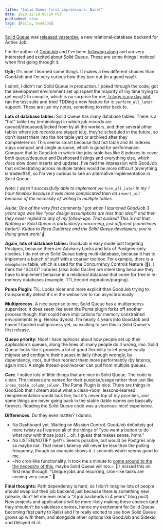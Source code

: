 ```yaml
---
title: "Solid Queue first impressions: Nice!"
date: 2023-12-19 08:24 PST
published: true
tags: [Rails, GoodJob]
---
```


[Solid Queue](https://github.com/basecamp/solid_queue) was [released yesterday](https://dev.37signals.com/introducing-solid-queue/), a new relational-database backend for Active Job.

I'm the author of [GoodJob](https://github.com/bensheldon/good_job) and I've been [following along](https://island94.org/2023/10/reflections-on-good-job-for-solid-queue) and am very interested and excited about Solid Queue. These are some things I noticed when first going through it.

**tl;dr;** It's nice! I learned some things. It makes a few different choices than GoodJob and I'm very curious how they turn out (in a good way!).

I admit, I didn't run Solid Queue in production. I poked through the code, got the development environment set up (spent the majority of my time trying to get `mysql2` to compile, which is no surprise for me; [Trilogy is my day job](https://github.blog/2022-08-25-introducing-trilogy-a-new-database-adapter-for-ruby-on-rails/)), ran the test suite and tried TDDing a new feature for it: `perform_all_later` support. These are just my notes, something to refer back to.

**Lots of database tables:** Solid Queue has many database tables. There is a "hot" table (my terminology) in which job records are queued/dequeued/locked from by all the workers, and then several other tables where job records are staged (e.g. they're scheduled in the future, so don't insert them into the hot table yet) or archived after they complete/error.  This seems smart because that hot table and its indexes stays compact and single purpose, which is good for performance. Compare that to GoodJob in which the jobs table has like 8 indexes to cover both queue/dequeue and Dashboard listings and everything else, which _does_ slow down inserts and updates. I've had the impression with GoodJob that orchestrating across multiple tables would be more difficult (everything is tradeoffs!), so I'm very curious to see an alternative implementation in Solid Queue.

_Note: I wasn't successfully able to implement `perform_all_later` in my 1 hour timebox because it was more complicated than an `insert_all` because of the necessity of writing to multiple tables._

_Aside: One of the very first comments I got when I launched GoodJob 3 years ago was like "your design assumptions are less than ideal" and then they never replied to any of my follow-ups. That sucked! This is not that. Nothing in Solid Queue is particularly concerning, just different (sometimes better!). Kudos to Rosa Gutiérrez and the Solid Queue developers; you're doing great work! 💖_ 

**Again, lots of database tables:** GoodJob is easy mode just targeting Postgres, because there are Advisory Locks and lots of Postgres-only niceties. I do not envy Solid Queue being multi-database, because it has to implement a bunch of stuff with a coarser toolbox. For example, there is a `semaphores` table, which is used for the Concurrency Controls feature (🎉). I think the "SOLID" libraries (also Solid Cache) are interesting because they have to implement behavior in a relational database that come for free in in-memory databases (example: TTL/record expiration/purging). 

**Puma Plugin:** TIL. Looks nicer and more explicit than GoodJob trying to transparently detect it's in the webserver to run asynchronously 

**Multiprocess.** A nice surprise to me, Solid Queue has a multiprocess supervisor. It does seem like even the Puma plugin forks off another process though; that could have implications for memory constrained environments (e.g. Heroku dynos). I'm nearly 4 years into GoodJob and haven't tackled multiprocess yet, so exciting to see this in Solid Queue's first release.

**Queue priority:** Nice! I have _opinions_ about how people set up their application's queues, along the lines of: many people do it wrong, imo. Solid Queue looks like it provides a lot of good flexibility to let people easily migrate and configure their queues initially (though wrongly, by dependency, imo), but then reorient them more performantly (by latency, again imo). A single thread-pool/worker can pull from multiple queues.

**Care**. I notice lots of little things that are nice in Solid Queue. The code is clean. The indexes are named for their purpose/usage rather than just like `index_table_column_column`.  The Puma Plugin is nice. There are things in GoodJob that I dream about what a clean-room, lessons-learned reimplementation would look like, but it's never top of my priorities, and some things are never going back in the stable (table names are basically forever). Reading the Solid Queue code was a vicarious-nice! experience.

**Differences.** Do they even matter? I dunno:

- No Dashboard yet. Waiting on Mission Control. GoodJob definitely got more twisty as I learned all of the things of "you want a button to do what now with those jobs? ...oh, I guess that makes sense. hmm."
- No LISTEN/NOTIFY (yet?). Seems possible, but would be Postgres only so maybe not. That means latency will never be less than the polling frequency, though an example shows `0.1` seconds which seems good to me.
- ~No cron-like functionality. It took me a minute to [come around to the the necessity of this](https://github.com/bensheldon/good_job/issues/255), maybe Solid Queue will too.~ 🤦 I missed this on first read through: "Unique jobs and recurring, cron-like tasks are coming very soon." 🙌

**Final thoughts:** Path dependency is hard, so I don't imagine lots of people should swap out their job backend just because there is something new (please, don't let me ever read a "3 job backends in 4 years" blog post). New projects and applications will be more likely making these choices (and they shouldn't be valueless choices, hence my excitement for Solid Queue becoming first party to Rails) and I'm really excited to see how Solid Queue grows up with them, and alongside other options like GoodJob and Sidekiq and Delayed et al.
